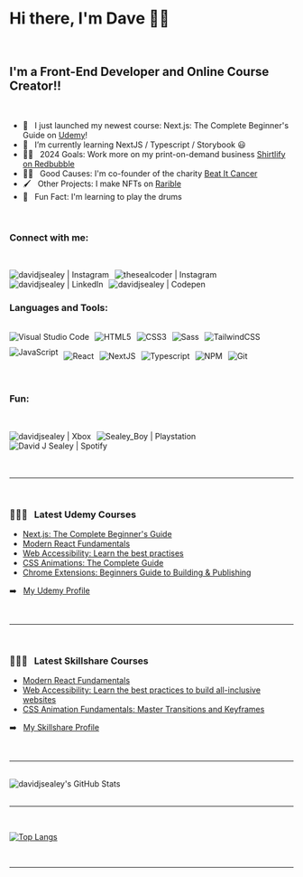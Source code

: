 # Hi there, I'm Dave 👋🏾

<br />

## I'm a Front-End Developer and Online Course Creator!!

<br />

- 🔭 &nbsp; I just launched my newest course: Next.js: The Complete Beginner's Guide on [Udemy][udemy]!
- 🌱 &nbsp; I’m currently learning NextJS / Typescript / Storybook 😃
- 🤞🏾 &nbsp; 2024 Goals: Work more on my print-on-demand business [Shirtlify on Redbubble][redbubble]
- 🙏🏾 &nbsp; Good Causes: I'm co-founder of the charity [Beat It Cancer][beatitcancer]
- 🖌️ &nbsp; Other Projects: I make NFTs on [Rarible][rarible]
- 🥁 &nbsp; Fun Fact: I'm learning to play the drums

<br />

### Connect with me:

<br />

[<img align="left" style="margin-right: 10px;" alt="davidjsealey | Instagram" src="https://img.shields.io/badge/Twitter-1DA1F2?style=for-the-badge&logo=twitter&logoColor=white" />][twitter]
[<img align="left" style="margin-right: 10px;" alt="thesealcoder | Instagram" src="https://img.shields.io/badge/Instagram-E4405F?style=for-the-badge&logo=instagram&logoColor=white" />][instagram]
[<img align="left" style="margin-right: 10px;" alt="davidjsealey | LinkedIn" src="https://img.shields.io/badge/LinkedIn-0077B5?style=for-the-badge&logo=linkedin&logoColor=white" />][linkedin]
[<img align="left" style="margin-right: 10px;" alt="davidjsealey | Codepen" src="https://img.shields.io/badge/Codepen-000000?style=for-the-badge&logo=codepen&logoColor=white" />][codepen]

<br />
<br />

### Languages and Tools:

<br />

<div style="display: block, width: 100%;">

<div align="left">
    <img align="left" style="display: inline-block; margin: 0 10px 10px 0;" alt="Visual Studio Code" src="https://img.shields.io/badge/Visual_Studio_Code-0078D4?style=for-the-badge&logo=visual%20studio%20code&logoColor=white" />
    <img align="left" style="display: inline-block; margin: 0 10px 10px 0;" alt="HTML5" src="https://img.shields.io/badge/HTML5-E34F26?style=for-the-badge&logo=html5&logoColor=white" />
    <img align="left" style="display: inline-block; margin: 0 10px 10px 0;" alt="CSS3" src="https://img.shields.io/badge/CSS3-1572B6?style=for-the-badge&logo=css3&logoColor=white" />
    <img align="left" style="display: inline-block; margin: 0 10px 10px 0;" alt="Sass" src="https://img.shields.io/badge/Sass-CC6699?style=for-the-badge&logo=sass&logoColor=white" />
    <img align="left" style="display: inline-block; margin: 0 10px 10px 0;" alt="TailwindCSS" src="https://img.shields.io/badge/Tailwind_CSS-38B2AC?style=for-the-badge&logo=tailwind-css&logoColor=white" />
    <img align="left" style="display: inline-block; margin: 0 10px 10px 0;" alt="JavaScript" src="https://img.shields.io/badge/JavaScript-F7DF1E?style=for-the-badge&logo=javascript&logoColor=black" />
</div>
<br />
<br />
<div align="left">
    <img align="left" style="display: inline-block; margin: 0 10px 10px 0;" alt="React" src="https://img.shields.io/badge/React-20232A?style=for-the-badge&logo=react&logoColor=61DAFB" />
    <img align="left" style="display: inline-block; margin: 0 10px 10px 0;" alt="NextJS" src="https://img.shields.io/badge/next.js-000000?style=for-the-badge&logo=next.js&logoColor=white" />
    <img align="left" style="display: inline-block; margin: 0 10px 10px 0;" alt="Typescript" src="https://img.shields.io/badge/TypeScript-007ACC?style=for-the-badge&logo=typescript&logoColor=white" />
    <img align="left" style="display: inline-block; margin: 0 10px 10px 0;" alt="NPM" src="https://img.shields.io/badge/npm-CB3837?style=for-the-badge&logo=npm&logoColor=white" />
    <img align="left" style="display: inline-block; margin: 0 10px 10px 0;" alt="Git" src="https://img.shields.io/badge/Git-F05032?style=for-the-badge&logo=git&logoColor=white" />
</div>

</div>

<br />
<br />

<div style="display: block; overflow: auto; width: 100%;">

<br />

### Fun:

<br />
    
[<img align="left" style="overflow: auto; margin-right: 10px;" alt="davidjsealey | Xbox" src="https://img.shields.io/badge/Xbox-107C10?style=for-the-badge&logo=xbox&logoColor=white" />][xbox]
    [<img align="left" style="overflow: auto; margin-right: 10px;" alt="Sealey_Boy | Playstation" src="https://img.shields.io/badge/PlayStation-003791?style=for-the-badge&logo=playstation&logoColor=white" />][playstation]
[<img align="left" style="margin-right: 10px;" alt="David J Sealey | Spotify" src="https://img.shields.io/badge/Spotify-1ED760?&style=for-the-badge&logo=spotify&logoColor=white" />][spotify]

</div>

<br />
<br />

---

<br />

### 👨🏽‍🏫 &nbsp; Latest Udemy Courses

- [Next.js: The Complete Beginner's Guide](https://www.udemy.com/course/4958498/?referralCode=13A7EE33F1FA2FC602D2)
- [Modern React Fundamentals](https://www.udemy.com/course/modern-react-fundamentals-build-a-quote-generator/?referralCode=ED12BA4233D2A3A3E814)
- [Web Accessibility: Learn the best practises](https://www.udemy.com/course/web-accessibility-learn-the-best-practises/?referralCode=CE25A463F2AA2D2B61C3)
- [CSS Animations: The Complete Guide](https://www.udemy.com/course/css-animations-the-complete-guide/?referralCode=044B8627F5DEC06B884C)
- [Chrome Extensions: Beginners Guide to Building & Publishing](https://www.udemy.com/course/chrome-extensions-beginners-guide/?referralCode=615339193017EC9CDBBE)

➡️ &nbsp; [My Udemy Profile](https://www.udemy.com/user/david-sealey/)

<br />

---

<br />

### 👨🏽‍🏫 &nbsp; Latest Skillshare Courses

- [Modern React Fundamentals](https://skl.sh/3RoKoUr)
- [Web Accessibility: Learn the best practices to build all-inclusive websites](https://skl.sh/3rLltyt)
- [CSS Animation Fundamentals: Master Transitions and Keyframes](https://skl.sh/3aDTxHa)

➡️ &nbsp; [My Skillshare Profile](https://www.skillshare.com/profile/David-Sealey/28423139)

<br />

---

<br />

<img style="display: block;" alt="davidjsealey's GitHub Stats" src="https://github-readme-stats.vercel.app/api?username=davidjsealey&show_icons=true&hide_border=true&count_private=true&theme=gruvbox" />

<br />

---

<br />

[![Top Langs](https://github-readme-stats.vercel.app/api/top-langs/?username=davidjsealey)](https://github.com/davidjsealey/github-readme-stats)

<br />

---

[skillshare]: https://skl.sh/45Oit8Q
[udemy]: https://www.udemy.com/course/4958498/?referralCode=13A7EE33F1FA2FC602D2
[redbubble]: https://www.redbubble.com/people/shirtlify/shop?artistUserName=Shirtlify&sortOrder=recent
[twitter]: https://twitter.com/davidjsealey
[instagram]: https://instagram.com/thesealcoder
[linkedin]: https://linkedin.com/in/davidjsealey
[rarible]: https://rarible.com/thesealcoder?tab=collectibles
[codepen]: https://codepen.io/davidjsealey
[playstation]: https://psnprofiles.com/Sealey_Boy
[xbox]: https://account.xbox.com/en-us/profile?gamertag=davidjsealey
[spotify]: https://open.spotify.com/user/dsealey?si=3xlJ15__T6Wk_Hmb2mJwgw
[beatitcancer]: https://beatitcancer.org.uk/
